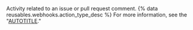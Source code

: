 Activity related to an issue or pull request comment. {% data reusables.webhooks.action_type_desc %} For more information, see the "[AUTOTITLE](/rest/issues#comments)."
